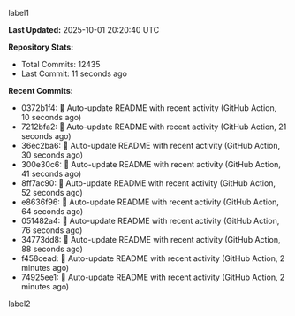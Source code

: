 
label1 
<!-- ACTIVITY_START -->
**Last Updated:** 2025-10-01 20:20:40 UTC

**Repository Stats:**
- Total Commits: 12435
- Last Commit: 11 seconds ago

**Recent Commits:**
- 0372b1f4: 🤖 Auto-update README with recent activity (GitHub Action, 10 seconds ago)
- 7212bfa2: 🤖 Auto-update README with recent activity (GitHub Action, 21 seconds ago)
- 36ec2ba6: 🤖 Auto-update README with recent activity (GitHub Action, 30 seconds ago)
- 300e30c6: 🤖 Auto-update README with recent activity (GitHub Action, 41 seconds ago)
- 8ff7ac90: 🤖 Auto-update README with recent activity (GitHub Action, 52 seconds ago)
- e8636f96: 🤖 Auto-update README with recent activity (GitHub Action, 64 seconds ago)
- 051482a4: 🤖 Auto-update README with recent activity (GitHub Action, 76 seconds ago)
- 34773dd8: 🤖 Auto-update README with recent activity (GitHub Action, 88 seconds ago)
- f458cead: 🤖 Auto-update README with recent activity (GitHub Action, 2 minutes ago)
- 74925ee1: 🤖 Auto-update README with recent activity (GitHub Action, 2 minutes ago)
<!-- ACTIVITY_END -->

label2
